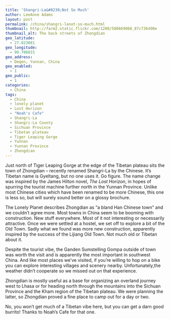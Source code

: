 ```yaml
---
title: 'Shangri-La&#8230;Not So Much'
author: LeeAnne Adams
layout: post
permalink: /china/shangri-lanot-so-much.html
thumbnail: http://farm2.static.flickr.com/1200/580669068_87c736490e
thumbnail_alt: The back streets of Zhongdian
geo_latitude:
  - 27.823081
geo_longitude:
  - 99.706015
geo_address:
  - Deqen, Yunnan, China
geo_enabled:
  - 1
geo_public:
  - 1
categories:
  - China
tags:
  - China
  - lonely planet
  - Lost Horizon
  - "Noah's Cafe"
  - Shangri-La
  - Shangri-La County
  - Sichuan Province
  - Tibetan plateau
  - Tiger Leaping Gorge
  - Yunnan
  - Yunnan Province
  - Zhongdian
---
```

Just north of Tiger Leaping Gorge at the edge of the Tibetan plateau sits the town of Zhongdian &#8211; recently renamed Shangri-La by the Chinese. It&#8217;s Tibetan name is Gyeltang, but no one uses it. Go figure. The name change was inspired by the James Hilton novel, *The Lost Horizon*, in hopes of spurring the tourist machine further north in the Yunnan Province. Unlike most Chinese cities which have been renamed to be more Chinese, this one is less so, but will surely sound better on a glossy brochure.

The Lonely Planet describes Zhongdian as &#8220;a bland Han Chinese town&#8221; and we couldn&#8217;t agree more. Most towns in China seem to be booming with construction. New stuff everywhere. Most of it not interesting or necessarily attractive. Once we were settled at a hostel, we set off to explore a bit of the Old Town. Sadly what we found was more new construction, apparently inspired by the success of the Lijiang Old Town. Not much old or Tibetan about it.

Despite the tourist vibe, the Ganden Sumstelling Gompa outside of town was worth the visit and is apparently the most important in southwest China. And like most places we&#8217;ve visited, if you&#8217;re willing to hop on a bike you can explore interesting villages and scenery nearby. Unfortunately,the weather didn&#8217;t cooperate so we missed out on that experience.

Zhongdian is mostly useful as a base for organizing an overland journey west to Lhasa or for heading north through the mountains into the Sichuan Province and the Kham region of the Tibetan plateau. We were planning the latter, so Zhongdian proved a fine place to camp out for a day or two.

No, you won&#8217;t get much of a Tibetan vibe here, but you can get a darn good burrito! Thanks to Noah&#8217;s Cafe for that one.